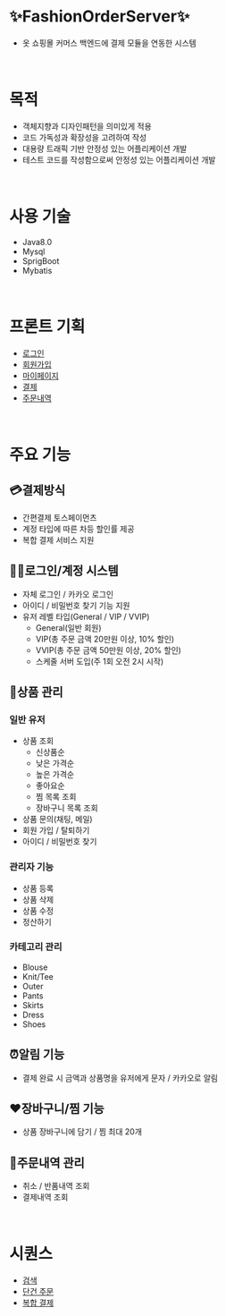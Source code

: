# ✨FashionOrderServer✨
- 옷 쇼핑몰 커머스 백엔드에 결제 모듈을 연동한 시스템
<br/>

# 목적
- 객체지향과 디자인패턴을 의미있게 적용
- 코드 가독성과 확장성을 고려하여 작성
- 대용량 트래픽 기반 안정성 있는 어플리케이션 개발
- 테스트 코드를 작성함으로써 안정성 있는 어플리케이션 개발
<br/>

# 사용 기술
- Java8.0
- Mysql
- SprigBoot
- Mybatis
<br/>

# 프론트 기획
- [로그인](https://www.figma.com/design/kavZDdrQUzP6ftz0oOp2dc/Fashion-order-server_Login?node-id=0-1&t=Oxn2DBu10TiLXQVZ-1)
- [회원가입](https://www.figma.com/design/d5yYDKdN9GuX5KTI8X2ITN/FashionOrderServer_Join?t=wSxGIkDKc7ufCNL9-1)
- [마이페이지](https://www.figma.com/design/1BiTFNqhh7w1EdyQTQ1TsV/FashionOrderServer_MyPage?t=wSxGIkDKc7ufCNL9-1) 
- [결제](https://www.figma.com/design/B7ba4NaoUF1PRHp0izxyab/Fashion-order-server_order?node-id=0-1&t=BJrkBo6pHgPrGR2b-1)
- [주문내역](https://www.figma.com/design/W7OslQMfmaoIgM2l1PpK99/Fashion-order-server_history?node-id=0-1&t=DtwA0kg7rcZVjF7I-1)
<br/>

# 주요 기능
## 💳결제방식
- 간편결제 토스페이먼츠
- 계정 타입에 따른 차등 할인률 제공
- 복합 결제 서비스 지원

## 👨👩로그인/계정 시스템
- 자체 로그인 / 카카오 로그인
- 아이디 / 비밀번호 찾기 기능 지원
- 유저 레벨 타입(General / VIP / VVIP)
    - General(일반 회원)
    - VIP(총 주문 금액 20만원 이상, 10% 할인)
    - VVIP(총 주문 금액 50만원 이상, 20% 할인)
    - 스케줄 서버 도입(주 1회 오전 2시 시작)
  
## 👚상품 관리
### 일반 유저
- 상품 조회
    - 신상품순
    - 낮은 가격순
    - 높은 가격순
    - 좋아요순
    - 찜 목록 조회
    - 장바구니 목록 조회
- 상품 문의(채팅, 메일)
- 회원 가입 / 탈퇴하기
- 아이디 / 비밀번호 찾기

### 관리자 기능
- 상품 등록
- 상품 삭제
- 상품 수정
- 정산하기

### 카테고리 관리
- Blouse
- Knit/Tee
- Outer
- Pants
- Skirts
- Dress
- Shoes

## ⏰알림 기능
- 결제 완료 시 금액과 상품명을 유저에게 문자 / 카카오로 알림

## ❤️장바구니/찜 기능
- 상품 장바구니에 담기 / 찜 최대 20개

## 📜주문내역 관리
- 취소 / 반품내역 조회
- 결제내역 조회
<br/>

# 시퀀스
- [검색](https://www.websequencediagrams.com/cgi-bin/cdraw?lz=dGl0bGUg7Luk66i47IqkIOqygOyDiSDsi5ztgIDsiqQKClVzZXItPitXZWI6IApXZWItPitDb250cm9sbGVyOiDsobDtmoztlZjquLAo7KO866y467KI7Zi4LCDssJzrqqnroZ0sIOyepeuwlOq1rOuLiCwg7LWc7Iug7IicLCDquIjslaHsiJwpCgpub3RlIHJpZ2h0IG9mIFdlYjoKZXgpIEdFVCB7e3VybH19L2Zhc2hpb24tc2VyZXZlci9zZWFyY2g_dHlwZT0zCmVuZCBub3RlCgoAgRgKLT4rU2VydmljZTog7JqU7LKt7JioIO2MjOudvOuvuO2EsOuTpOydhACBQgcgRFRP7YG0656Y7Iqk66GcIOuzgOqyvSAKAD4HLT4rREI6IOyDge2SiCDthYzsnbTruJQAggAHCkRCLS0-LQBnCgBOBuyEseqztQA6CS0-LQCCMBIAHQgAgS8LLT4tAIJxBQA4DgCCfgVVcwApESDsnZHri7UKCg&s=default)
- [단건 주문](https://www.websequencediagrams.com/cgi-bin/cdraw?lz=dGl0bGUg7Luk66i47IqkIOyjvOusuCDshJzrsoQg64uo6rG0IOqysOygnCDsi5ztgIDsiqQKClVzZXItPitXZWI6ACwH67KI7Zi4LCDquIjslaEgCldlYi0-LVRvc3NBUEk6ADoJp4TtlokKbm90ZSByaWdodCBvZiBXZWI6CmV4KQp7CiAgICAib3JkZXJfbm8iOiIxMjM0NTY3IiwADgxwcmljZSI6IjEwMDAwMAAUCHByb2R1Y3RfbmFtZSI6IkZhc2hpb25fVGVlIgp9CmVuZCBub3RlCgoAgQwHLT4rQ29udHJvbGxlcjogcmVkaXJlY3QgVVJJ66GcAIFqCYq57J24IEFQSSDtmLjstpwKACsKLT4tU2VydmljZQCBVgkAgXYH67CPAIJBCOqwgOuKpSDsg4Htg5wg7ZmV7J24CgAwBy0-K0RCAIIRCpmE66OM7IucAIJ8CABBBYOB7ZKIIO2FjOydtOu4lCDrs4Dqsr0KREItAHMMABAGIOyEseqztQCCTw9EQjogCmV4KSAKMS4g66y87ZKIAINfBwCBFAiImOufiSDssKjqsJAgCjIuAIN9CABsCjHqsbQg7LaU6rCACjMAFwnrgrTsl60AEBcAgmgJAIFlCC0-LQCCZQwAhEwIAIEtBgCCSwstPi0AhFIFABQNIOydkeuLtQCEUAZVcwAwEeyLnCDrrLjsnpAg7ZqM7IugAINdCwBqDQCDUBiLpO2MqACDUBgrAINfCWxvZyDquLDroZ0AgUwMAIEjDQBFBQCFeAcAgRwOAF4GAIFDBwoKCgoKCg&s=default)
- [복합 결제](https://www.websequencediagrams.com/cgi-bin/cdraw?lz=dGl0bGUg7Luk66i47IqkIOyjvOusuCDshJzrsoQg67O17ZWpIOqysOygnCDsi5ztgIDsiqQKClVzZXItPitXZWI6ACwH67KI7Zi4LCDquIjslaEgCldlYi0-K1Rvc3NBUEk6ADoJp4TtlokKbm90ZSByaWdodCBvZiAAQQUKZXgpIAp7CiAgICBbeyJvcmRlcl9ubyI6IjEyMzQ1NjciLAAXBQATB3ByaWNlIjoiMTAwMDAwABQIcHJvZHVjdF9uYW1lIjoiRmFzaGlvbl9UZWUifQA5BgBHEzgARBYyADMnMiJ9AIEwBV0KfQplbmQgbm90ZQoKAIFyBy0-K0NvbnRyb2xsZXI6IHJlZGlyZWN0IFVSSeuhnACCUAmKueyduCBBUEkg7Zi47LacCgArCi0-K1NlcnZpY2UAgjwJAIJcB-uwjwCDEQmDge2DnCDtmZXsnbgKACkHLT4rREIAgnEJ67CPACIFkogg7YWM7J2067iUIOuzgOqyvQpEQi0tPi0AXgkAEAYg7ISx6rO1AEUJLT4tAIE_DACEDAgAHwYAgSULLT4tAIQSBQATDgCECgVVcwApESDsnZHri7UAgiYLAFkNAIIZGIuk7YyoAIIPImxvZyDquLDroZ0AgikFcmV0cnkAhUUJnqzsi5zrj4QAgVYMAIEtDQBgBQCFQwYtAIEtDgB5BgCBNAc&s=default)
